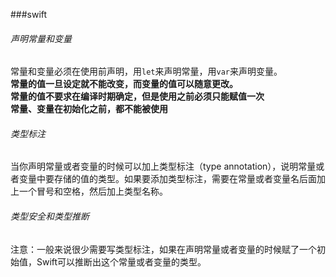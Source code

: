 ###swift

###### 声明常量和变量
常量和变量必须在使用前声明，用`let`来声明常量，用`var`来声明变量。</br>
**常量的值一旦设定就不能改变，而变量的值可以随意更改。**</br>
**常量的值不要求在编译时期确定，但是使用之前必须只能赋值一次**</br>
**常量、变量在初始化之前，都不能被使用**</br>

###### 类型标注
当你声明常量或者变量的时候可以加上类型标注（type annotation），说明常量或者变量中要存储的值的类型。如果要添加类型标注，需要在常量或者变量名后面加上一个冒号和空格，然后加上类型名称。

###### 类型安全和类型推断
注意：一般来说很少需要写类型标注，如果在声明常量或者变量的时候赋了一个初始值，Swift可以推断出这个常量或者变量的类型。
